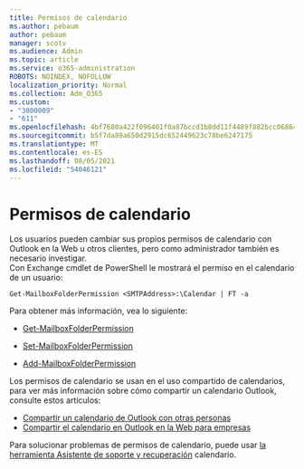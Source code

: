 ```yaml
---
title: Permisos de calendario
ms.author: pebaum
author: pebaum
manager: scotv
ms.audience: Admin
ms.topic: article
ms.service: o365-administration
ROBOTS: NOINDEX, NOFOLLOW
localization_priority: Normal
ms.collection: Adm_O365
ms.custom:
- "3800009"
- "611"
ms.openlocfilehash: 4bf7680a422f096401f0a87bccd1b8dd11f4489f882bcc06864e37d6a248438c
ms.sourcegitcommit: b5f7da89a650d2915dc652449623c78be6247175
ms.translationtype: MT
ms.contentlocale: es-ES
ms.lasthandoff: 08/05/2021
ms.locfileid: "54046121"
---
```

# <a name="calendar-permissions"></a>Permisos de calendario

Los usuarios pueden cambiar sus propios permisos de calendario con Outlook en la Web u otros clientes, pero como administrador también es necesario investigar.  
Con Exchange cmdlet de PowerShell le mostrará el permiso en el calendario de un usuario:

`Get-MailboxFolderPermission <SMTPAddress>:\Calendar | FT -a`

Para obtener más información, vea lo siguiente:

- [Get-MailboxFolderPermission](https://docs.microsoft.com/powershell/module/exchange/get-mailboxfolderpermission?view=exchange-ps)

- [Set-MailboxFolderPermission](https://docs.microsoft.com/powershell/module/exchange/set-mailboxfolderpermission?view=exchange-ps)

- [Add-MailboxFolderPermission](https://office.visualstudio.com/DefaultCollection/MAX/_queries/query/Add-MailboxFolderPermission)

Los permisos de calendario se usan en el uso compartido de calendarios, para ver más información sobre cómo compartir un calendario Outlook, consulte estos artículos:

- [Compartir un calendario de Outlook con otras personas](https://support.office.com/article/353ed2c1-3ec5-449d-8c73-6931a0adab88)
- [Compartir el calendario en Outlook en la Web para empresas](https://support.office.com/article/7ecef8ae-139c-40d9-bae2-a23977ee58d5)

Para solucionar problemas de permisos de calendario, puede usar [la herramienta Asistente de soporte y recuperación](https://support.microsoft.com/office/e90bb691-c2a7-4697-a94f-88836856c72f) calendario.
